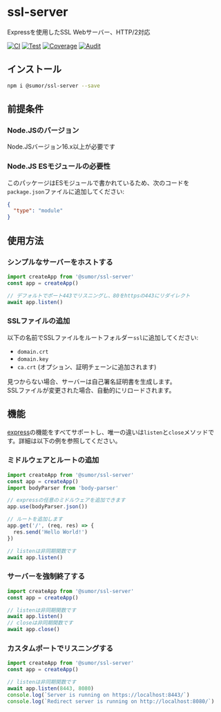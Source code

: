 # ssl-server

Expressを使用したSSL Webサーバー、HTTP/2対応

[![CI](https://github.com/sumor-cloud/ssl-server/actions/workflows/ci.yml/badge.svg)](https://github.com/sumor-cloud/ssl-server/actions/workflows/ci.yml)
[![Test](https://github.com/sumor-cloud/ssl-server/actions/workflows/ut.yml/badge.svg)](https://github.com/sumor-cloud/ssl-server/actions/workflows/ut.yml)
[![Coverage](https://github.com/sumor-cloud/ssl-server/actions/workflows/coverage.yml/badge.svg)](https://github.com/sumor-cloud/ssl-server/actions/workflows/coverage.yml)
[![Audit](https://github.com/sumor-cloud/ssl-server/actions/workflows/audit.yml/badge.svg)](https://github.com/sumor-cloud/ssl-server/actions/workflows/audit.yml)

## インストール

```bash
npm i @sumor/ssl-server --save
```

## 前提条件

### Node.JSのバージョン

Node.JSバージョン16.x以上が必要です

### Node.JS ESモジュールの必要性

このパッケージはESモジュールで書かれているため、次のコードを`package.json`ファイルに追加してください:

```json
{
  "type": "module"
}
```

## 使用方法

### シンプルなサーバーをホストする

```javascript
import createApp from '@sumor/ssl-server'
const app = createApp()

// デフォルトでポート443でリスニングし、80をhttpsの443にリダイレクト
await app.listen()
```

### SSLファイルの追加

以下の名前でSSLファイルをルートフォルダー`ssl`に追加してください:

- `domain.crt`
- `domain.key`
- `ca.crt` (オプション、証明チェーンに追加されます)

見つからない場合、サーバーは自己署名証明書を生成します。  
SSLファイルが変更された場合、自動的にリロードされます。

## 機能

[express](https://www.npmjs.com/package/express)の機能をすべてサポートし、唯一の違いは`listen`と`close`メソッドです。詳細は以下の例を参照してください。

### ミドルウェアとルートの追加

```javascript
import createApp from '@sumor/ssl-server'
const app = createApp()
import bodyParser from 'body-parser'

// expressの任意のミドルウェアを追加できます
app.use(bodyParser.json())

// ルートを追加します
app.get('/', (req, res) => {
  res.send('Hello World!')
})

// listenは非同期関数です
await app.listen()
```

### サーバーを強制終了する

```javascript
import createApp from '@sumor/ssl-server'
const app = createApp()

// listenは非同期関数です
await app.listen()
// closeは非同期関数です
await app.close()
```

### カスタムポートでリスニングする

```javascript
import createApp from '@sumor/ssl-server'
const app = createApp()

// listenは非同期関数です
await app.listen(8443, 8080)
console.log(`Server is running on https://localhost:8443/`)
console.log(`Redirect server is running on http://localhost:8080/`)
```
